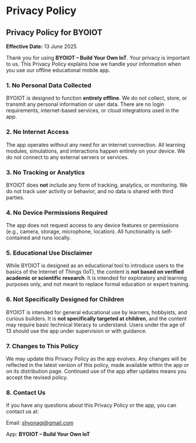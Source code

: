 # Privacy Policy

## Privacy Policy for BYOIOT

**Effective Date:** 13 June 2025

Thank you for using **BYOIOT – Build Your Own IoT**. Your privacy is important to us. This Privacy Policy explains how we handle your information when you use our offline educational mobile app.

### 1. No Personal Data Collected

BYOIOT is designed to function **entirely offline**. We do not collect, store, or transmit any personal information or user data. There are no login requirements, internet-based services, or cloud integrations used in the app.

### 2. No Internet Access

The app operates without any need for an internet connection. All learning modules, simulations, and interactions happen entirely on your device. We do not connect to any external servers or services.

### 3. No Tracking or Analytics

BYOIOT does **not** include any form of tracking, analytics, or monitoring. We do not track user activity or behavior, and no data is shared with third parties.

### 4. No Device Permissions Required

The app does not request access to any device features or permissions (e.g., camera, storage, microphone, location). All functionality is self-contained and runs locally.

### 5. Educational Use Disclaimer

While BYOIOT is designed as an educational tool to introduce users to the basics of the Internet of Things (IoT), the content is **not based on verified academic or scientific research**. It is intended for exploratory and learning purposes only, and not meant to replace formal education or expert training.

### 6. Not Specifically Designed for Children

BYOIOT is intended for general educational use by learners, hobbyists, and curious builders. It is **not specifically targeted at children**, and the content may require basic technical literacy to understand. Users under the age of 13 should use the app under supervision or with guidance.

### 7. Changes to This Policy

We may update this Privacy Policy as the app evolves. Any changes will be reflected in the latest version of this policy, made available within the app or on its distribution page. Continued use of the app after updates means you accept the revised policy.

### 8. Contact Us

If you have any questions about this Privacy Policy or the app, you can contact us at:
 
Email: shyonagi@gmail.com

App: **BYOIOT – Build Your Own IoT**
